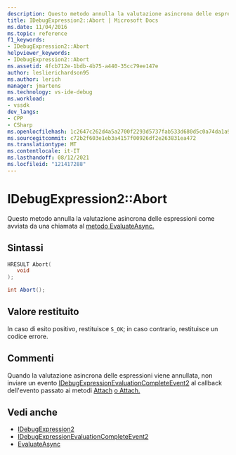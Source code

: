 ```yaml
---
description: Questo metodo annulla la valutazione asincrona delle espressioni come avviata da una chiamata al metodo EvaluateAsync.
title: IDebugExpression2::Abort | Microsoft Docs
ms.date: 11/04/2016
ms.topic: reference
f1_keywords:
- IDebugExpression2::Abort
helpviewer_keywords:
- IDebugExpression2::Abort
ms.assetid: 4fcb712e-1bdb-4b75-a440-35cc79ee147e
author: leslierichardson95
ms.author: lerich
manager: jmartens
ms.technology: vs-ide-debug
ms.workload:
- vssdk
dev_langs:
- CPP
- CSharp
ms.openlocfilehash: 1c2647c262d4a5a2700f2293d5737fab533d680d5c0a74da1a9b542b9b4c4a31
ms.sourcegitcommit: c72b2f603e1eb3a4157f00926df2e263831ea472
ms.translationtype: MT
ms.contentlocale: it-IT
ms.lasthandoff: 08/12/2021
ms.locfileid: "121417288"
---
```

# <a name="idebugexpression2abort"></a>IDebugExpression2::Abort
Questo metodo annulla la valutazione asincrona delle espressioni come avviata da una chiamata al [metodo EvaluateAsync.](../../../extensibility/debugger/reference/idebugexpression2-evaluateasync.md)

## <a name="syntax"></a>Sintassi

```cpp
HRESULT Abort(
   void
);
```

```csharp
int Abort();
```

## <a name="return-value"></a>Valore restituito
 In caso di esito positivo, restituisce `S_OK`; in caso contrario, restituisce un codice errore.

## <a name="remarks"></a>Commenti
 Quando la valutazione asincrona delle espressioni viene annullata, non inviare un evento [IDebugExpressionEvaluationCompleteEvent2](../../../extensibility/debugger/reference/idebugexpressionevaluationcompleteevent2.md) al callback dell'evento passato ai metodi [Attach](../../../extensibility/debugger/reference/idebugprogram2-attach.md) [o Attach.](../../../extensibility/debugger/reference/idebugengine2-attach.md)

## <a name="see-also"></a>Vedi anche
- [IDebugExpression2](../../../extensibility/debugger/reference/idebugexpression2.md)
- [IDebugExpressionEvaluationCompleteEvent2](../../../extensibility/debugger/reference/idebugexpressionevaluationcompleteevent2.md)
- [EvaluateAsync](../../../extensibility/debugger/reference/idebugexpression2-evaluateasync.md)
